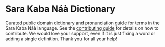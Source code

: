 
# Sara Kaba Náà Dictionary

Curated public domain dictionary and pronunciation guide for terms in the Sara Kaba Náà language. See the [contributing guide](https://github.com/drumworkteam/term/blob/make/.github/contributing.md) for details on how to contribute. We would love your support, even if it is just fixing a word or adding a single definition. Thank you for all your help!